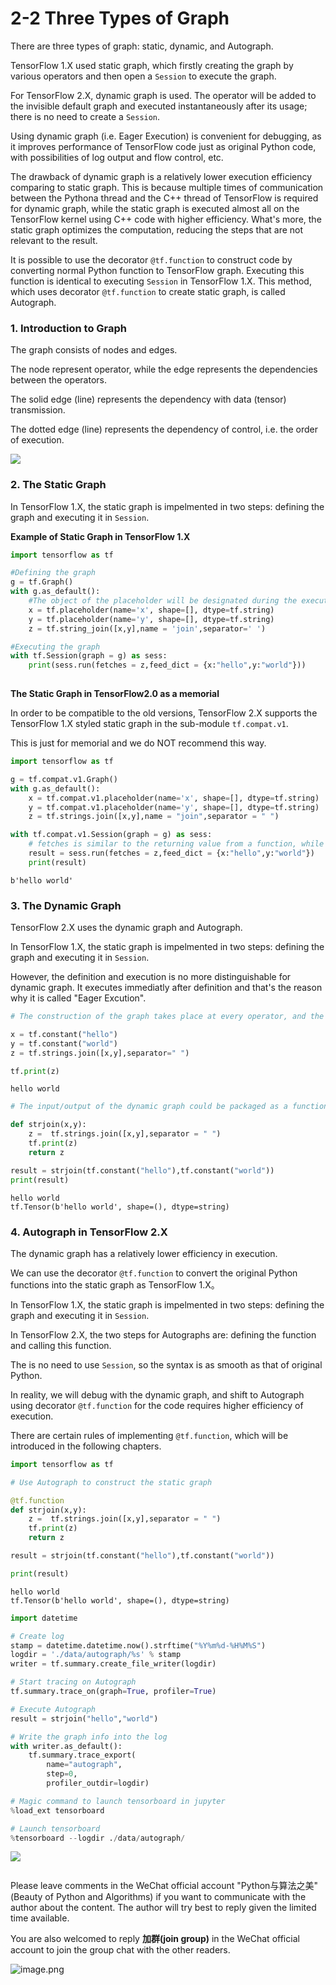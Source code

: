 # 2-2 Three Types of Graph


There are three types of graph: static, dynamic, and Autograph.

TensorFlow 1.X used static graph, which firstly creating the graph by various operators and then open a `Session` to execute the graph.

For TensorFlow 2.X, dynamic graph is used. The operator will be added to the invisible default graph and executed instantaneously after its usage; there is no need to create a `Session`.

Using dynamic graph (i.e. Eager Execution) is convenient for debugging, as it improves performance of TensorFlow code just as original Python code, with possibilities of log output and flow control, etc.

The drawback of dynamic graph is a relatively lower execution efficiency comparing to static graph. This is because multiple times of communication between the Pythona thread and the C++ thread of TensorFlow is required for dynamic graph, while the static graph is executed almost all on the TensorFlow kernel using C++ code with higher efficiency. What's more, the static graph optimizes the computation, reducing the steps that are not relevant to the result.

It is possible to use the decorator `@tf.function` to construct code by converting normal Python function to TensorFlow graph. Executing this function is identical to executing `Session` in TensorFlow 1.X. This method, which uses decorator `@tf.function` to create static graph, is called Autograph.

### 1. Introduction to Graph


The graph consists of nodes and edges.

The node represent operator, while the edge represents the dependencies between the operators.

The solid edge (line) represents the dependency with data (tensor) transmission.

The dotted edge (line) represents the dependency of control, i.e. the order of execution.

![](./data/strjoin_graph.png)


### 2. The Static Graph


In TensorFlow 1.X, the static graph is impelmented in two steps: defining the graph and executing it in `Session`.

<!-- #region -->
**Example of Static Graph in TensorFlow 1.X**

```python
import tensorflow as tf

#Defining the graph
g = tf.Graph()
with g.as_default():
    #The object of the placeholder will be designated during the execution of the Session
    x = tf.placeholder(name='x', shape=[], dtype=tf.string)  
    y = tf.placeholder(name='y', shape=[], dtype=tf.string)
    z = tf.string_join([x,y],name = 'join',separator=' ')

#Executing the graph
with tf.Session(graph = g) as sess:
    print(sess.run(fetches = z,feed_dict = {x:"hello",y:"world"}))
   
```
<!-- #endregion -->

**The Static Graph in TensorFlow2.0 as a memorial**

In order to be compatible to the old versions,  TensorFlow 2.X supports the TensorFlow 1.X styled static graph in the sub-module `tf.compat.v1`.

This is just for memorial and we do NOT recommend this way.

```python
import tensorflow as tf

g = tf.compat.v1.Graph()
with g.as_default():
    x = tf.compat.v1.placeholder(name='x', shape=[], dtype=tf.string)
    y = tf.compat.v1.placeholder(name='y', shape=[], dtype=tf.string)
    z = tf.strings.join([x,y],name = "join",separator = " ")

with tf.compat.v1.Session(graph = g) as sess:
    # fetches is similar to the returning value from a function, while the placeholders in feed_dict is the input argument list to this function
    result = sess.run(fetches = z,feed_dict = {x:"hello",y:"world"})
    print(result)

```

```
b'hello world'
```


### 3. The Dynamic Graph


TensorFlow 2.X uses the dynamic graph and Autograph.

In TensorFlow 1.X, the static graph is impelmented in two steps: defining the graph and executing it in `Session`.

However, the definition and execution is no more distinguishable for dynamic graph. It executes immediatly after definition and that's the reason why it is called "Eager Excution".


```python
# The construction of the graph takes place at every operator, and the graph execution is immediately following each construction.

x = tf.constant("hello")
y = tf.constant("world")
z = tf.strings.join([x,y],separator=" ")

tf.print(z)
```

```
hello world
```

```python
# The input/output of the dynamic graph could be packaged as a function

def strjoin(x,y):
    z =  tf.strings.join([x,y],separator = " ")
    tf.print(z)
    return z

result = strjoin(tf.constant("hello"),tf.constant("world"))
print(result)
```

```
hello world
tf.Tensor(b'hello world', shape=(), dtype=string)
```


### 4. Autograph in TensorFlow 2.X


The dynamic graph has a relatively lower efficiency in execution.

We can use the decorator `@tf.function` to convert the original Python functions into the static graph as TensorFlow 1.X。

In TensorFlow 1.X, the static graph is impelmented in two steps: defining the graph and executing it in `Session`.

In TensorFlow 2.X, the two steps for Autographs are: defining the function and calling this function.

The is no need to use `Session`, so the syntax is as smooth as that of original Python.

In reality, we will debug with the dynamic graph, and shift to Autograph using decorator `@tf.function` for the code requires higher efficiency of execution.

There are certain rules of implementing `@tf.function`, which will be introduced in the following chapters.


```python
import tensorflow as tf

# Use Autograph to construct the static graph

@tf.function
def strjoin(x,y):
    z =  tf.strings.join([x,y],separator = " ")
    tf.print(z)
    return z

result = strjoin(tf.constant("hello"),tf.constant("world"))

print(result)
```

```
hello world
tf.Tensor(b'hello world', shape=(), dtype=string)
```

```python
import datetime

# Create log
stamp = datetime.datetime.now().strftime("%Y%m%d-%H%M%S")
logdir = './data/autograph/%s' % stamp
writer = tf.summary.create_file_writer(logdir)

# Start tracing on Autograph
tf.summary.trace_on(graph=True, profiler=True) 

# Execute Autograph
result = strjoin("hello","world")

# Write the graph info into the log
with writer.as_default():
    tf.summary.trace_export(
        name="autograph",
        step=0,
        profiler_outdir=logdir)
```

```python
# Magic command to launch tensorboard in jupyter
%load_ext tensorboard
```

```python
# Launch tensorboard
%tensorboard --logdir ./data/autograph/
```

![](./data/2-2-tensorboard计算图.jpg)

```python

```

Please leave comments in the WeChat official account "Python与算法之美" (Beauty of Python and Algorithms) if you want to communicate with the author about the content. The author will try best to reply given the limited time available.

You are also welcomed to reply **加群(join group)** in the WeChat official account to join the group chat with the other readers.

![image.png](./data/Python与算法之美logo.jpg)
